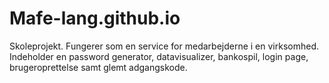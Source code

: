 # Mafe-lang.github.io
Skoleprojekt. Fungerer som en service for medarbejderne i en virksomhed. Indeholder en password generator, datavisualizer, bankospil, login page, brugeroprettelse samt glemt adgangskode.
